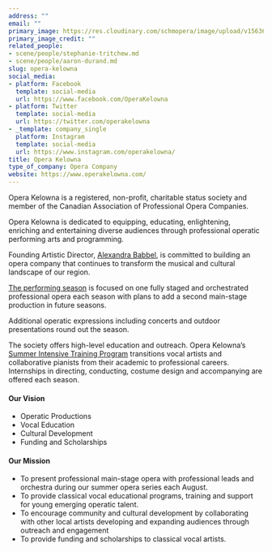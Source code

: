 ```yaml
---
address: ""
email: ""
primary_image: https://res.cloudinary.com/schmopera/image/upload/v1563655303/media/2019/07/Logo-OperaKelowna.jpg
primary_image_credit: ""
related_people:
- scene/people/stephanie-tritchew.md
- scene/people/aaron-durand.md
slug: opera-kelowna
social_media:
- platform: Facebook
  template: social-media
  url: https://www.facebook.com/OperaKelowna
- platform: Twitter
  template: social-media
  url: https://twitter.com/operakelowna
- _template: company_single
  platform: Instagram
  template: social-media
  url: https://www.instagram.com/operakelowna/
title: Opera Kelowna
type_of_company: Opera Company
website: https://www.operakelowna.com/
---
```

Opera Kelowna is a registered, non-profit, charitable status society and member of the Canadian Association of Professional Opera Companies.

Opera Kelowna is dedicated to equipping, educating, enlightening, enriching and entertaining diverse audiences through professional operatic performing arts and programming.

Founding Artistic Director, [Alexandra Babbel](http://www.operakelowna.com/about/artistic-director/), is committed to building an opera company that continues to transform the musical and cultural landscape of our region.

[The performing season](http://www.operakelowna.com/the-season/) is focused on one fully staged and orchestrated professional opera each season with plans to add a second main-stage production in future seasons.

Additional operatic expressions including concerts and outdoor presentations round out the season.

The society offers high-level education and outreach. Opera Kelowna’s [Summer Intensive Training Program](http://www.operakelowna.com/education/summer-intensive-training-program/) transitions vocal artists and collaborative pianists from their academic to professional careers. Internships in directing, conducting, costume design and accompanying are offered each season.

#### Our Vision

* Operatic Productions
* Vocal Education
* Cultural Development
* Funding and Scholarships

#### Our Mission

* To present professional main-stage opera with professional leads and orchestra during our summer opera series each August.
* To provide classical vocal educational programs, training and support for young emerging operatic talent.
* To encourage community and cultural development by collaborating with other local artists developing and expanding audiences through outreach and engagement
* To provide funding and scholarships to classical vocal artists.